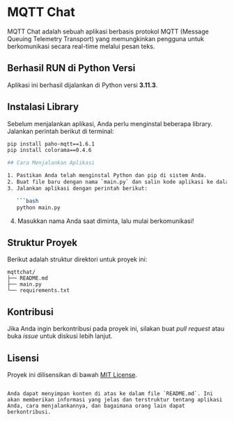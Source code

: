# MQTT Chat

MQTT Chat adalah sebuah aplikasi berbasis protokol MQTT (Message Queuing Telemetry Transport) yang memungkinkan pengguna untuk berkomunikasi secara real-time melalui pesan teks.

## Berhasil RUN di Python Versi

Aplikasi ini berhasil dijalankan di Python versi **3.11.3**.

## Instalasi Library

Sebelum menjalankan aplikasi, Anda perlu menginstal beberapa library. Jalankan perintah berikut di terminal:

```bash
pip install paho-mqtt==1.6.1
pip install colorama==0.4.6

## Cara Menjalankan Aplikasi

1. Pastikan Anda telah menginstal Python dan pip di sistem Anda.
2. Buat file baru dengan nama `main.py` dan salin kode aplikasi ke dalamnya.
3. Jalankan aplikasi dengan perintah berikut:

   ```bash
   python main.py
   ```

4. Masukkan nama Anda saat diminta, lalu mulai berkomunikasi!

## Struktur Proyek

Berikut adalah struktur direktori untuk proyek ini:

```
mqttchat/
├── README.md
├── main.py
└── requirements.txt
```

## Kontribusi

Jika Anda ingin berkontribusi pada proyek ini, silakan buat *pull request* atau buka *issue* untuk diskusi lebih lanjut.

## Lisensi

Proyek ini dilisensikan di bawah [MIT License](LICENSE).
```

Anda dapat menyimpan konten di atas ke dalam file `README.md`. Ini akan memberikan informasi yang jelas dan terstruktur tentang aplikasi Anda, cara menjalankannya, dan bagaimana orang lain dapat berkontribusi.
